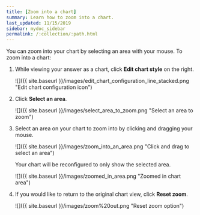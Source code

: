```yaml
---
title: [Zoom into a chart]
summary: Learn how to zoom into a chart.
last_updated: 11/15/2019
sidebar: mydoc_sidebar
permalink: /:collection/:path.html
---
```

You can zoom into your chart by selecting an area with your mouse. To zoom into a chart:

1. While viewing your answer as a chart, click **Edit chart style** on the right.

     ![]({{ site.baseurl }}/images/edit_chart_configuration_line_stacked.png "Edit chart configuration icon")

2. Click **Select an area**.

     ![]({{ site.baseurl }}/images/select_area_to_zoom.png "Select an area to zoom")

3. Select an area on your chart to zoom into by clicking and dragging your mouse.

     ![]({{ site.baseurl }}/images/zoom_into_an_area.png "Click and drag to select an area")

    Your chart will be reconfigured to only show the selected area.

     ![]({{ site.baseurl }}/images/zoomed_in_area.png "Zoomed in chart area")

4. If you would like to return to the original chart view, click **Reset zoom**.

     ![]({{ site.baseurl }}/images/zoom%20out.png "Reset zoom option")
